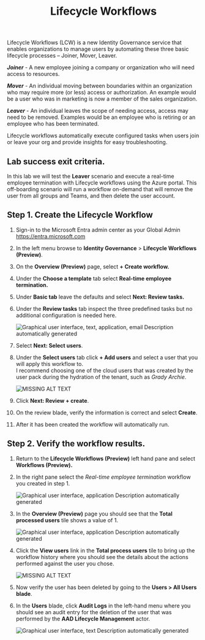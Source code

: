 ﻿---
id: govlcw
title: Lifecycle Workflows 
sidebar_label: Lifecycle Workflows
slug: /govlcw
---

Lifecycle Workflows (LCW) is a new Identity Governance service that enables organizations to manage users by automating these three basic lifecycle processes – Joiner, Mover, Leaver.

***Joiner*** - A new employee joining a company or organization who will need access to resources.

***Mover*** - An individual moving between boundaries within an organization who may require more (or less) access or authorization. An example would be a user who was in marketing is now a member of the sales organization.

***Leaver*** - An individual leaves the scope of needing access, access may need to be removed. Examples would be an employee who is retiring or an employee who has been terminated.

Lifecycle workflows automatically execute configured tasks when users join or leave your org and provide insights for easy troubleshooting.

## Lab success exit criteria.

In this lab we will test the **Leaver** scenario and execute a real-time employee termination with Lifecycle workflows using the Azure portal. This off-boarding scenario will run a workflow on-demand that will remove the user from all groups and Teams, and then delete the user account.

## Step 1. Create the Lifecycle Workflow

1. Sign-in to the Microsoft Entra admin center as your Global Admin <https://entra.microsoft.com>
1. In the left menu browse to **Identity Governance** > **Lifecycle Workflows (Preview)**.
1. On the **Overview (Preview)** page, select **+ Create workflow.**
1. Under the **Choose a template** tab select **Real-time employee termination.**
1. Under **Basic tab** leave the defaults and select **Next: Review tasks.**
1. Under the **Review tasks** tab inspect the three predefined tasks but no additional configuration is needed here. 

   ![Graphical user interface, text, application, email Description automatically generated](img/govlcw.001.png)

1. Select **Next: Select users**.

1. Under the **Select users** tab click **+ Add users** and select a user that you will apply this workflow to.    
I recommend choosing one of the cloud users that was created by the user pack during the hydration of the tenant, such as *Grady Archie*.

   ![MISSING ALT TEXT](img/govlcw.002.png)

1. Click **Next: Review + create**.

1. On the review blade, verify the information is correct and select **Create**. 
1. After it has been created the workflow will automatically run.

## Step 2. Verify the workflow results.

1. Return to the **Lifecycle Workflows (Preview)** left hand pane and select **Workflows (Preview).**

1. In the right pane select the *Real-time employee termination* workflow you created in step 1.

   ![Graphical user interface, application Description automatically generated](img/govlcw.003.png)

1. In the **Overview (Preview)** page you should see that the **Total processed users** tile shows a value of 1.

   ![Graphical user interface, application Description automatically generated](img/govlcw.004.png)

1. Click the **View users** link in the **Total process users** tile to bring up the workflow history where you should see the details about the actions performed against the user you chose.

   ![MISSING ALT TEXT](img/govlcw.005.png)

1. Now verify the user has been deleted by going to the **Users > All Users blade**.

1. In the **Users** blade, click **Audit Logs** in the left-hand menu where you should see an audit entry for the deletion of the user that was performed by the **AAD Lifecycle Management** actor.

   ![Graphical user interface, text Description automatically generated](img/govlcw.006.png)

